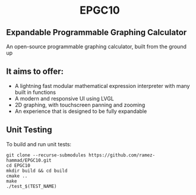 <h1 align="center">EPGC10</h1>

## Expandable Programmable Graphing Calculator
An open-source programmable graphing calculator, built from the ground up

## It aims to offer:
- A lightning fast modular mathematical expression interpreter with many built in
  functions 
- A modern and responsive UI using LVGL
- 2D graphing, with touchscreen panning and zooming
- An experience that is designed to be fully expandable

## Unit Testing

To build and run unit tests:

```
git clone --recurse-submodules https://github.com/ramez-hammad/EPGC10.git
cd EPGC10
mkdir build && cd build
cmake ..
make
./test_$(TEST_NAME)
```
